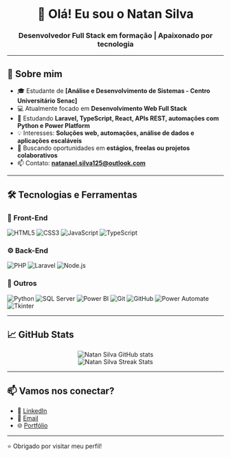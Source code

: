 <h1 align="center">👋 Olá! Eu sou o Natan Silva</h1>
<h3 align="center">Desenvolvedor Full Stack em formação | Apaixonado por tecnologia</h3>

---

## 💬 Sobre mim

- 🎓 Estudante de **[Análise e Desenvolvimento de Sistemas - Centro Universitário Senac]**
- 💻 Atualmente focado em **Desenvolvimento Web Full Stack**
- 🌱 Estudando **Laravel, TypeScript, React, APIs REST, automações com Python e Power Platform**
- 💡 Interesses: **Soluções web, automações, análise de dados e aplicações escaláveis**
- 🤝 Buscando oportunidades em **estágios, freelas ou projetos colaborativos**
- 📫 Contato: **[natanael.silva125@outlook.com](natanael.silva125@outlook.com)**

---

## 🛠️ Tecnologias e Ferramentas

### 🚀 Front-End
![HTML5](https://img.shields.io/badge/HTML5-E34F26?style=for-the-badge&logo=html5&logoColor=white)
![CSS3](https://img.shields.io/badge/CSS3-1572B6?style=for-the-badge&logo=css3&logoColor=white)
![JavaScript](https://img.shields.io/badge/JavaScript-F7DF1E?style=for-the-badge&logo=javascript&logoColor=black)
![TypeScript](https://img.shields.io/badge/TypeScript-3178C6?style=for-the-badge&logo=typescript&logoColor=white)

### ⚙️ Back-End
![PHP](https://img.shields.io/badge/PHP-777BB4?style=for-the-badge&logo=php&logoColor=white)
![Laravel](https://img.shields.io/badge/Laravel-F55247?style=for-the-badge&logo=laravel&logoColor=white)
![Node.js](https://img.shields.io/badge/Node.js-339933?style=for-the-badge&logo=nodedotjs&logoColor=white)

### 🧰 Outros
![Python](https://img.shields.io/badge/Python-3776AB?style=for-the-badge&logo=python&logoColor=white)
![SQL Server](https://img.shields.io/badge/SQL%20Server-CC2927?style=for-the-badge&logo=microsoft-sql-server&logoColor=white)
![Power BI](https://img.shields.io/badge/Power%20BI-F2C811?style=for-the-badge&logo=power-bi&logoColor=black)
![Git](https://img.shields.io/badge/Git-F05032?style=for-the-badge&logo=git&logoColor=white)
![GitHub](https://img.shields.io/badge/GitHub-181717?style=for-the-badge&logo=github&logoColor=white)
![Power Automate](https://img.shields.io/badge/Power%20Automate-0066CC?style=for-the-badge&logo=powerautomate&logoColor=white)
![Tkinter](https://img.shields.io/badge/Tkinter-%2300ADD8?style=for-the-badge&logo=python&logoColor=white)

---

## 📈 GitHub Stats

<p align="center">
  <img src="https://github-readme-stats.vercel.app/api?username=NatanSilva31&show_icons=true&theme=tokyonight" alt="Natan Silva GitHub stats"/>
  <br/>
  <img src="https://github-readme-streak-stats.herokuapp.com/?user=NatanSilva31&theme=tokyonight" alt="Natan Silva Streak Stats"/>
</p>

---

## 📫 Vamos nos conectar?

- 💼 [LinkedIn](https://www.linkedin.com/in/natanael-silva-a91922204/)
- 📧 [Email](natanael.silva125@outlook.com)
- 🌐 [Portfólio](https://natansilva31.github.io/portfolio-natanael/)

---

⭐️ Obrigado por visitar meu perfil!

